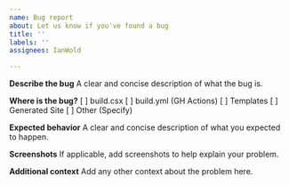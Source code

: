 ```yaml
---
name: Bug report
about: Let us know if you've found a bug
title: ''
labels: ''
assignees: IanWold

---
```


**Describe the bug**
A clear and concise description of what the bug is.

**Where is the bug?**
[ ] build.csx
[ ] build.yml (GH Actions)
[ ] Templates
[ ] Generated Site
[ ] Other (Specify)

**Expected behavior**
A clear and concise description of what you expected to happen.

**Screenshots**
If applicable, add screenshots to help explain your problem.

**Additional context**
Add any other context about the problem here.
